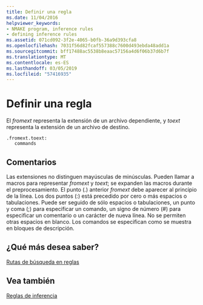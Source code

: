 ```yaml
---
title: Definir una regla
ms.date: 11/04/2016
helpviewer_keywords:
- NMAKE program, inference rules
- defining inference rules
ms.assetid: 071cd092-3f2e-4065-b0fb-36a9d393cfa8
ms.openlocfilehash: 7031f56d82fcaf557388c7600d493ebda48add1a
ms.sourcegitcommit: bff17488ac5538b8eaac57156a4d6f06b37d6b7f
ms.translationtype: MT
ms.contentlocale: es-ES
ms.lasthandoff: 03/05/2019
ms.locfileid: "57416935"
---
```

# <a name="defining-a-rule"></a>Definir una regla

El *fromext* representa la extensión de un archivo dependiente, y *toext* representa la extensión de un archivo de destino.

```
.fromext.toext:
   commands
```

## <a name="remarks"></a>Comentarios

Las extensiones no distinguen mayúsculas de minúsculas. Pueden llamar a macros para representar *fromext* y *toext*; se expanden las macros durante el preprocesamiento. El punto (.) anterior *fromext* debe aparecer al principio de la línea. Los dos puntos (:) está precedido por cero o más espacios o tabulaciones. Puede ser seguido de sólo espacios o tabulaciones, un punto y coma (;) para especificar un comando, un signo de número (#) para especificar un comentario o un carácter de nueva línea. No se permiten otras espacios en blanco. Los comandos se especifican como se muestra en bloques de descripción.

## <a name="what-do-you-want-to-know-more-about"></a>¿Qué más desea saber?

[Rutas de búsqueda en reglas](../build/search-paths-in-rules.md)

## <a name="see-also"></a>Vea también

[Reglas de inferencia](../build/inference-rules.md)
